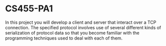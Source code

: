 # CS455-PA1
In this project you will develop a client and server that interact over a TCP connection. The specified protocol involves use of several different kinds of serialization of protocol data so that you become familiar with the programming techniques used to deal with each of them.
